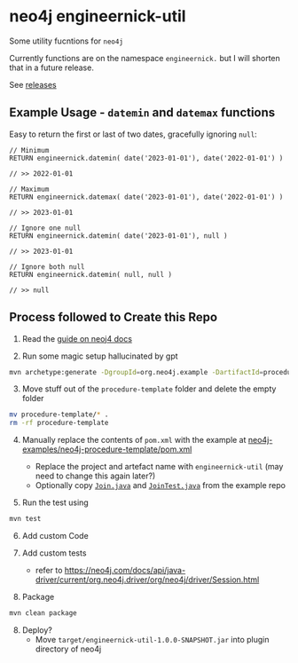 # neo4j engineernick-util

Some utility fucntions for `neo4j`

Currently functions are on the namespace `engineernick.` but I will shorten that
in a future release.

See [releases](https://github.com/thehappycheese/neo4j-extensions/releases)

## Example Usage - `datemin` and `datemax` functions

Easy to return the first or last of two dates, gracefully ignoring `null`:

```cypher
// Minimum
RETURN engineernick.datemin( date('2023-01-01'), date('2022-01-01') )

// >> 2022-01-01
```

```cypher
// Maximum
RETURN engineernick.datemax( date('2023-01-01'), date('2022-01-01') )

// >> 2023-01-01
```

```cypher
// Ignore one null
RETURN engineernick.datemin( date('2023-01-01'), null )

// >> 2023-01-01
```

```cypher
// Ignore both null
RETURN engineernick.datemin( null, null )

// >> null
```

## Process followed to Create this Repo

1. Read the [guide on neoj4 docs](https://neo4j.com/docs/java-reference/current/extending-neo4j/functions/)

2. Run some magic setup hallucinated by gpt

```bash
mvn archetype:generate -DgroupId=org.neo4j.example -DartifactId=procedure-template -DarchetypeArtifactId=maven-archetype-quickstart -DinteractiveMode=false
```

3. Move stuff out of the `procedure-template` folder and delete the empty folder

```bash
mv procedure-template/* .
rm -rf procedure-template
```

4. Manually replace the contents of `pom.xml` with the example at
   [neo4j-examples/neo4j-procedure-template/pom.xml](https://github.com/neo4j-examples/neo4j-procedure-template/blob/0cb8dd95f28171cde47d1a46c08c7b63106d448c/pom.xml)
   - Replace the project and artefact name with `engineernick-util` (may need to change this again later?)
   - Optionally copy
     [`Join.java`](https://github.com/neo4j-examples/neo4j-procedure-template/blob/0cb8dd95f28171cde47d1a46c08c7b63106d448c/src/main/java/example/Join.java)
     and
     [`JoinTest.java`](https://github.com/neo4j-examples/neo4j-procedure-template/blob/0cb8dd95f28171cde47d1a46c08c7b63106d448c/src/test/java/example/JoinTest.java)
     from the example repo

5. Run the test using

```bash
mvn test
```

6. Add custom Code
7. Add custom tests
   - refer to <https://neo4j.com/docs/api/java-driver/current/org.neo4j.driver/org/neo4j/driver/Session.html>

7. Package

```bash
mvn clean package
```

8. Deploy?
   - Move `target/engineernick-util-1.0.0-SNAPSHOT.jar` into plugin directory of neo4j
